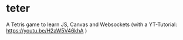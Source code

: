 # teter
A Tetris game to learn JS, Canvas and Websockets (with a YT-Tutorial: https://youtu.be/H2aW5V46khA ) 
